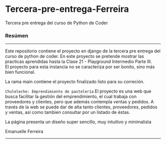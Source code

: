# Tercera-pre-entrega-Ferreira
Tercera pre entrega del curso de Python de Coder


### Resúmen
---
Este repositorio contiene el proyecto en django de la tercera pre entrega del curso de python de coder.
En este proyecto se pretende mostrar las practicas aprendidas hasta la Clase 21 - Playground Intermedio Parte III.<br>
El proyecto para esta instancia no se caracteriza por ser bonito, sino más bien funcional.

La rama main contiene el proyecto finalizado listo para su correción.<br>

`Chuleleche: Emprendimiento de pastelería`
El proyecto es una web que busca facilitar la gestión del emprendimiento, el cual trabaja con proveedores y clientes, pero que además contempla ventas y pedidos.
A través de la web se puede dar de alta tanto clientes, proveedores, pedidos y ventas, así como tambien consultar por un listado de éstas. <br>

La página presenta un diseño super sencillo, muy intuitivo y minimalista



Emanuelle Ferreira

---
